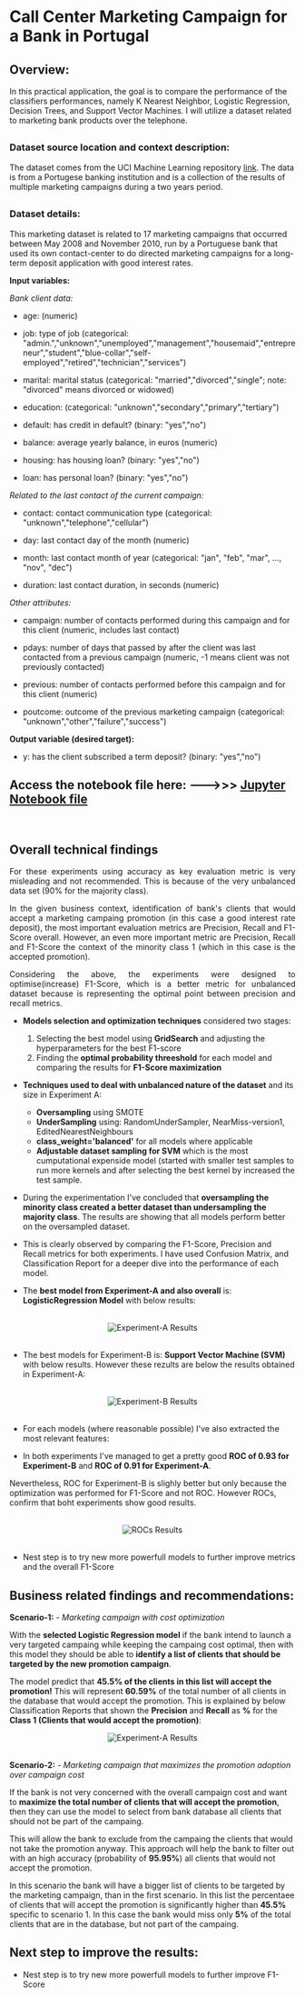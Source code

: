 # Call Center Marketing Campaign for a Bank in Portugal

## Overview: 
In this practical application, the goal is to compare the performance of the classifiers performances, namely K Nearest Neighbor, Logistic Regression, Decision Trees, and Support Vector Machines.  I will utilize a dataset related to marketing bank products over the telephone.  
##
### Dataset source location and context description:
The dataset comes from the UCI Machine Learning repository [link](https://archive.ics.uci.edu/ml/datasets/bank+marketing).  The data is from a Portugese banking institution and is a collection of the results of multiple marketing campaigns during a two years period.
##
### Dataset details:
This marketing dataset is related to 17 marketing campaigns that occurred between May 2008 and November 2010, run by a Portuguese bank that used its own contact-center to do directed marketing campaigns for a long-term deposit application with good interest rates.

**Input variables:**

*Bank client data:*

- age: (numeric)

- job: type of job (categorical: "admin.","unknown","unemployed","management","housemaid","entrepreneur","student","blue-collar","self-employed","retired","technician","services")

- marital: marital status (categorical: "married","divorced","single"; note: "divorced" means divorced or widowed)

- education: (categorical: "unknown","secondary","primary","tertiary")

- default: has credit in default? (binary: "yes","no")

- balance: average yearly balance, in euros (numeric)

- housing: has housing loan? (binary: "yes","no")

- loan: has personal loan? (binary: "yes","no")

*Related to the last contact of the current campaign:*

- contact: contact communication type (categorical: "unknown","telephone","cellular")

- day: last contact day of the month (numeric)

- month: last contact month of year (categorical: "jan", "feb", "mar", ..., "nov", "dec")

- duration: last contact duration, in seconds (numeric)

*Other attributes:*

- campaign: number of contacts performed during this campaign and for this client (numeric, includes last contact)

- pdays: number of days that passed by after the client was last contacted from a previous campaign (numeric, -1 means client was not previously contacted)

- previous: number of contacts performed before this campaign and for this client (numeric)

- poutcome: outcome of the previous marketing campaign (categorical: "unknown","other","failure","success")

**Output variable (desired target):**

- y: has the client subscribed a term deposit? (binary: "yes","no")
  
##
## Access the notebook file here: --->>> [Jupyter Notebook file](PA17_1.ipynb)

<Br>

## **Overall technical findings**
<div align="justify">

  For these experiments using accuracy as key evaluation metric is very misleading and not recommended. This is because of the very unbalanced data set (90% for the majority class). 
  
  In the given business context, identification of bank's clients that would accept a marketing campaing promotion (in this case a good interest rate deposit), the most important evaluation metrics are Precision, Recall and F1-Score overall. However, an even more important metric are Precision, Recall and F1-Score the context of the minority class 1 (which in this case is the accepted promotion). 
  
  Considering the above, the experiments were designed to optimise(increase) F1-Score, which is a better metric for unbalanced dataset because is representing the optimal point between precision and recall metrics. 
</div>

- **Models selection and optimization techniques** considered two stages:
  1. Selecting the best model using **GridSearch** and adjusting the hyperparameters for the best F1-score
  2. Finding the **optimal probability threeshold** for each model and comparing the results for **F1-Score maximization**
- **Techniques used to deal with unbalanced nature of the dataset** and its size in Experiment A:
   - **Oversampling** using SMOTE
   - **UnderSampling** using: RandomUnderSampler, NearMiss-version1, EditedNearestNeighbours
   - **class_weight='balanced'** for all models where applicable
   - **Adjustable dataset sampling for SVM** which is the most cumputational expenside model (started with smaller test samples to run more kernels and after selecting the best kernel by increased the test sample.
     
- During the experimentation I've concluded that **oversampling the minority class created a better dataset than undersampling the majority class**. The results are showing that all models perform better on the oversampled dataset.
  
- This is clearly observed by comparing the F1-Score, Precision and Recall metrics for both experiments. I have used Confusion Matrix, and Classification Report for a deeper dive into the performance of each model.
 
- The **best model from Experiment-A and also overall** is: **LogisticRegression Model** with below results:

<br>
<div align="center">
  <img src="data/Experiment-A_res.png" alt="Experiment-A Results">
</div>
<br>

  - The best models for Experiment-B is: **Support Vector Machine (SVM)** with below results. However these rezults are below the results obtained in Experiment-A:

<br>
<div align="center">
  <img src="data/Experiment-B_res.png" alt="Experiment-B Results">
</div>
<br>

- For each models (where reasonable possible) I've also extracted the most relevant features:

- In both experiments I've managed to get a pretty good **ROC of 0.93 for Experiment-B** and **ROC of 0.91 for Experiment-A**.

Nevertheless, ROC for Experiment-B is slighly better but only because the optimization was performed for F1-Score and not ROC. However ROCs, confirm that boht experiments show good results.

<br>
<div align="center">
  <img src="data/ROCs_Plot.jpg" alt="ROCs Results">
</div>
<br>

- Nest step is to try new more powerfull models to further improve metrics and the overall F1-Score


## **Business related findings and recommendations:**

**Scenario-1:** - *Marketing campaign with cost optimization*

With the **selected Logistic Regression model** if the bank intend to launch a very targeted campaing while keeping the campaing cost optimal, then with this model they should be able to **identify a list of clients that should be targeted by the new promotion campaign**. 

The model predict that **45.5% of the clients in this list will accept the promotion!**
This will represent **60.59%** of the total number of all clients in the database that would accept the promotion.
This is explained by below Classification Reports that shown the **Precision** and **Recall** as **%** for the **Class 1 (Clients that would accept the promotion)**:
<Br>
<div align="center">
  <img src="data/Experiment-A_Confusion&Classification.jpg" alt="Experiment-A Results">
</div>
<Br>

**Scenario-2:** - *Marketing campaign that maximizes the promotion adoption over campaign cost*

If the bank is not very concerned with the overall campaign cost and want to **maximize the total number of clients that will accept the promotion**, then they can use the model to select from bank database all clients that should not be part of the campaing. 

This will allow the bank to exclude from the campaing the clients that would not take the promotion anyway. This approach will help the bank to filter out with an high accuracy (probability of **95.95%**) all clients that would not accept the promotion. 

In this scenario the bank will have a bigger list of clients to be targeted by the marketing campaign, than in the first scenario. In this list the percentaee of clients that will accept the promotion is significantly higher than **45.5%** specific to scenario 1. 
In this case the bank would miss only **5%** of the total clients that are in the database, but not part of the campaing.
##
## **Next step to improve the results:**

- Nest step is to try new more powerfull models to further improve F1-Score
